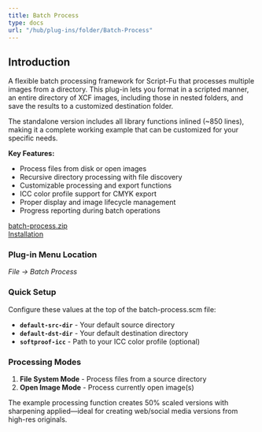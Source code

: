 ```yaml
---
title: Batch Process
type: docs
url: "/hub/plug-ins/folder/Batch-Process"
---
```


## Introduction

A flexible batch processing framework for Script-Fu that processes multiple images from a directory. This plug-in lets you format in a scripted manner, an entire directory of XCF images, including those in nested folders, and save the results to a customized destination folder.

The standalone version includes all library functions inlined (~850 lines), making it a complete working example that can be customized for your specific needs.

**Key Features:**
- Process files from disk or open images
- Recursive directory processing with file discovery
- Customizable processing and export functions
- ICC color profile support for CMYK export
- Proper display and image lifecycle management
- Progress reporting during batch operations

[batch-process.zip](../../../../downloads/batch-process.zip)  
[Installation](../#installation)  

### Plug-in Menu Location

_File -> Batch Process_

### Quick Setup

Configure these values at the top of the batch-process.scm file:

- **`default-src-dir`** - Your default source directory
- **`default-dst-dir`** - Your default destination directory
- **`softproof-icc`** - Path to your ICC color profile (optional)

### Processing Modes

1. **File System Mode** - Process files from a source directory
2. **Open Image Mode** - Process currently open image(s)

The example processing function creates 50% scaled versions with sharpening applied—ideal for creating web/social media versions from high-res originals.
